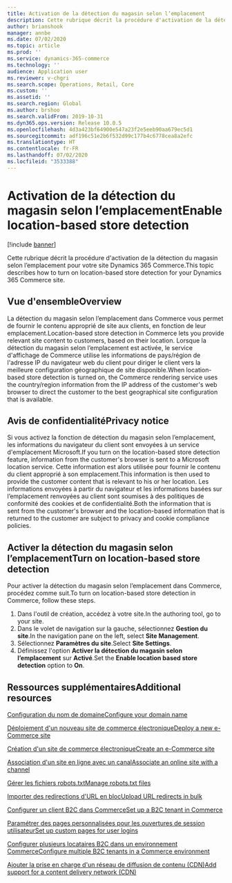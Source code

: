 ```yaml
---
title: Activation de la détection du magasin selon l’emplacement
description: Cette rubrique décrit la procédure d'activation de la détection du magasin selon l’emplacement pour votre site Dynamics 365 Commerce.
author: brianshook
manager: annbe
ms.date: 07/02/2020
ms.topic: article
ms.prod: ''
ms.service: dynamics-365-commerce
ms.technology: ''
audience: Application user
ms.reviewer: v-chgri
ms.search.scope: Operations, Retail, Core
ms.custom: ''
ms.assetid: ''
ms.search.region: Global
ms.author: brshoo
ms.search.validFrom: 2019-10-31
ms.dyn365.ops.version: Release 10.0.5
ms.openlocfilehash: 4d3a423bf64900e547a23f2e5eeb90aa679ec5d1
ms.sourcegitcommit: adf196c51e2b6f532d99c177b4c6778cea8a2efc
ms.translationtype: HT
ms.contentlocale: fr-FR
ms.lasthandoff: 07/02/2020
ms.locfileid: "3533388"
---
```

# <a name="enable-location-based-store-detection"></a><span data-ttu-id="27366-103">Activation de la détection du magasin selon l’emplacement</span><span class="sxs-lookup"><span data-stu-id="27366-103">Enable location-based store detection</span></span>


[!include [banner](includes/banner.md)]

<span data-ttu-id="27366-104">Cette rubrique décrit la procédure d'activation de la détection du magasin selon l’emplacement pour votre site Dynamics 365 Commerce.</span><span class="sxs-lookup"><span data-stu-id="27366-104">This topic describes how to turn on location-based store detection for your Dynamics 365 Commerce site.</span></span>

## <a name="overview"></a><span data-ttu-id="27366-105">Vue d'ensemble</span><span class="sxs-lookup"><span data-stu-id="27366-105">Overview</span></span>

<span data-ttu-id="27366-106">La détection du magasin selon l’emplacement dans Commerce vous permet de fournir le contenu approprié de site aux clients, en fonction de leur emplacement.</span><span class="sxs-lookup"><span data-stu-id="27366-106">Location-based store detection in Commerce lets you provide relevant site content to customers, based on their location.</span></span> <span data-ttu-id="27366-107">Lorsque la détection du magasin selon l’emplacement est activée, le service d'affichage de Commerce utilise les informations de pays/région de l'adresse IP du navigateur web du client pour diriger le client vers la meilleure configuration géographique de site disponible.</span><span class="sxs-lookup"><span data-stu-id="27366-107">When location-based store detection is turned on, the Commerce rendering service uses the country/region information from the IP address of the customer's web browser to direct the customer to the best geographical site configuration that is available.</span></span>

## <a name="privacy-notice"></a><span data-ttu-id="27366-108">Avis de confidentialité</span><span class="sxs-lookup"><span data-stu-id="27366-108">Privacy notice</span></span>

<span data-ttu-id="27366-109">Si vous activez la fonction de détection du magasin selon l’emplacement, les informations du navigateur du client sont envoyées à un service d'emplacement Microsoft.</span><span class="sxs-lookup"><span data-stu-id="27366-109">If you turn on the location-based store detection feature, information from the customer's browser is sent to a Microsoft location service.</span></span> <span data-ttu-id="27366-110">Cette information est alors utilisée pour fournir le contenu du client approprié à son emplacement.</span><span class="sxs-lookup"><span data-stu-id="27366-110">This information is then used to provide the customer content that is relevant to his or her location.</span></span> <span data-ttu-id="27366-111">Les informations envoyées à partir du navigateur et les informations basées sur l’emplacement renvoyées au client sont soumises à des politiques de conformité des cookies et de confidentialité.</span><span class="sxs-lookup"><span data-stu-id="27366-111">Both the information that is sent from the customer's browser and the location-based information that is returned to the customer are subject to privacy and cookie compliance policies.</span></span>

## <a name="turn-on-location-based-store-detection"></a><span data-ttu-id="27366-112">Activer la détection du magasin selon l’emplacement</span><span class="sxs-lookup"><span data-stu-id="27366-112">Turn on location-based store detection</span></span>

<span data-ttu-id="27366-113">Pour activer la détection du magasin selon l’emplacement dans Commerce, procédez comme suit.</span><span class="sxs-lookup"><span data-stu-id="27366-113">To turn on location-based store detection in Commerce, follow these steps.</span></span>

1. <span data-ttu-id="27366-114">Dans l'outil de création, accédez à votre site.</span><span class="sxs-lookup"><span data-stu-id="27366-114">In the authoring tool, go to your site.</span></span>
1. <span data-ttu-id="27366-115">Dans le volet de navigation sur la gauche, sélectionnez **Gestion du site**.</span><span class="sxs-lookup"><span data-stu-id="27366-115">In the navigation pane on the left, select **Site Management**.</span></span>
1. <span data-ttu-id="27366-116">Sélectionnez **Paramètres du site**.</span><span class="sxs-lookup"><span data-stu-id="27366-116">Select **Site Settings**.</span></span>
1. <span data-ttu-id="27366-117">Définissez l'option **Activer la détection du magasin selon l’emplacement** sur **Activé**.</span><span class="sxs-lookup"><span data-stu-id="27366-117">Set the **Enable location based store detection** option to **On**.</span></span>

## <a name="additional-resources"></a><span data-ttu-id="27366-118">Ressources supplémentaires</span><span class="sxs-lookup"><span data-stu-id="27366-118">Additional resources</span></span>

[<span data-ttu-id="27366-119">Configuration du nom de domaine</span><span class="sxs-lookup"><span data-stu-id="27366-119">Configure your domain name</span></span>](configure-your-domain-name.md)

[<span data-ttu-id="27366-120">Déploiement d'un nouveau site de commerce électronique</span><span class="sxs-lookup"><span data-stu-id="27366-120">Deploy a new e-Commerce site</span></span>](deploy-ecommerce-site.md)

[<span data-ttu-id="27366-121">Création d'un site de commerce électronique</span><span class="sxs-lookup"><span data-stu-id="27366-121">Create an e-Commerce site</span></span>](create-ecommerce-site.md)

[<span data-ttu-id="27366-122">Association d'un site en ligne avec un canal</span><span class="sxs-lookup"><span data-stu-id="27366-122">Associate an online site with a channel</span></span>](associate-site-online-store.md)

[<span data-ttu-id="27366-123">Gérer les fichiers robots.txt</span><span class="sxs-lookup"><span data-stu-id="27366-123">Manage robots.txt files</span></span>](manage-robots-txt-files.md)

[<span data-ttu-id="27366-124">Importer des redirections d'URL en bloc</span><span class="sxs-lookup"><span data-stu-id="27366-124">Upload URL redirects in bulk</span></span>](upload-bulk-redirects.md)

[<span data-ttu-id="27366-125">Configurer un client B2C dans Commerce</span><span class="sxs-lookup"><span data-stu-id="27366-125">Set up a B2C tenant in Commerce</span></span>](set-up-B2C-tenant.md)

[<span data-ttu-id="27366-126">Paramétrer des pages personnalisées pour les ouvertures de session utilisateur</span><span class="sxs-lookup"><span data-stu-id="27366-126">Set up custom pages for user logins</span></span>](custom-pages-user-logins.md)

[<span data-ttu-id="27366-127">Configurer plusieurs locataires B2C dans un environnement Commerce</span><span class="sxs-lookup"><span data-stu-id="27366-127">Configure multiple B2C tenants in a Commerce environment</span></span>](configure-multi-B2C-tenants.md)

[<span data-ttu-id="27366-128">Ajouter la prise en charge d'un réseau de diffusion de contenu (CDN)</span><span class="sxs-lookup"><span data-stu-id="27366-128">Add support for a content delivery network (CDN)</span></span>](add-cdn-support.md)
